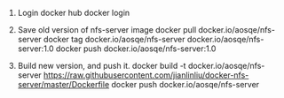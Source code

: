 1. Login docker hub
docker login

2. Save old version of nfs-server image
docker pull docker.io/aosqe/nfs-server
docker tag docker.io/aosqe/nfs-server docker.io/aosqe/nfs-server:1.0
docker push docker.io/aosqe/nfs-server:1.0

3. Build new version, and push it.
docker build -t docker.io/aosqe/nfs-server https://raw.githubusercontent.com/jianlinliu/docker-nfs-server/master/Dockerfile
docker push docker.io/aosqe/nfs-server
